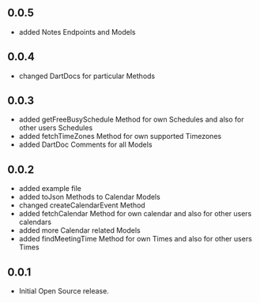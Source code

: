 ## 0.0.5

* added Notes Endpoints and Models


## 0.0.4

* changed DartDocs for particular Methods

## 0.0.3

* added getFreeBusySchedule Method for own Schedules and also for other users Schedules
* added fetchTimeZones Method for own supported Timezones
* added DartDoc Comments for all Models

## 0.0.2

* added example file
* added toJson Methods to Calendar Models
* changed createCalendarEvent Method
* added fetchCalendar Method for own calendar and also for other users calendars
* added more Calendar related Models
* added findMeetingTime Method for own Times and also for other users Times

## 0.0.1

* Initial Open Source release.
